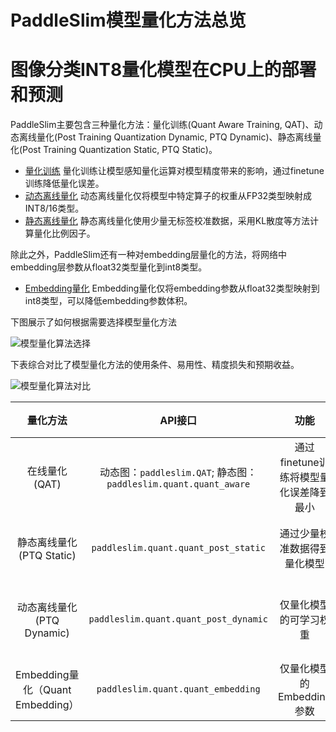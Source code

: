 # PaddleSlim模型量化方法总览

# 图像分类INT8量化模型在CPU上的部署和预测
PaddleSlim主要包含三种量化方法：量化训练(Quant Aware Training, QAT)、动态离线量化(Post Training Quantization Dynamic, PTQ Dynamic)、静态离线量化(Post Training Quantization Static, PTQ Static)。

- [量化训练](quant_aware_training_tutorial.md) 量化训练让模型感知量化运算对模型精度带来的影响，通过finetune训练降低量化误差。
- [动态离线量化](quant_post_dynamic_tutorial.md) 动态离线量化仅将模型中特定算子的权重从FP32类型映射成INT8/16类型。
- [静态离线量化](quant_post_static_tutorial.md) 静态离线量化使用少量无标签校准数据，采用KL散度等方法计算量化比例因子。

除此之外，PaddleSlim还有一种对embedding层量化的方法，将网络中embedding层参数从float32类型量化到int8类型。

- [Embedding量化](../static/embedding_quant_tutorial.md) Embedding量化仅将embedding参数从float32类型映射到int8类型，可以降低embedding参数体积。

下图展示了如何根据需要选择模型量化方法

![模型量化算法选择](https://user-images.githubusercontent.com/52520497/95644539-e7f23500-0ae9-11eb-80a8-596cfb285e17.png)

下表综合对比了模型量化方法的使用条件、易用性、精度损失和预期收益。

![模型量化算法对比](https://user-images.githubusercontent.com/52520497/95644609-59ca7e80-0aea-11eb-8897-208d7ccd5af1.png)

|             量化方法             |                           API接口                            |                  功能                  |                  经典适用场景                   |
| :------------------------------: | :----------------------------------------------------------: | :------------------------------------: | :---------------------------------------------: |
|          在线量化 (QAT)          | 动态图：`paddleslim.QAT`; 静态图：`paddleslim.quant.quant_aware` | 通过finetune训练将模型量化误差降到最小 | 对量化敏感的场景、模型，例如目标检测、分割, OCR |
|    静态离线量化 (PTQ Static)     |             `paddleslim.quant.quant_post_static`             |      通过少量校准数据得到量化模型      |      对量化不敏感的场景，例如图像分类任务       |
|    动态离线量化 (PTQ Dynamic)    |            `paddleslim.quant.quant_post_dynamic`             |         仅量化模型的可学习权重         |   模型体积大、访存开销大的模型，例如BERT模型    |
| Embedding量化（Quant Embedding） |              `paddleslim.quant.quant_embedding`              |       仅量化模型的Embedding参数        |            任何包含Embedding层的模型            |
